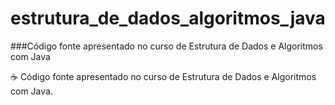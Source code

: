 # estrutura_de_dados_algoritmos_java
###Código fonte apresentado no curso de Estrutura de Dados e Algoritmos com Java


☕ Código fonte apresentado no curso de Estrutura de Dados e Algoritmos com Java.

